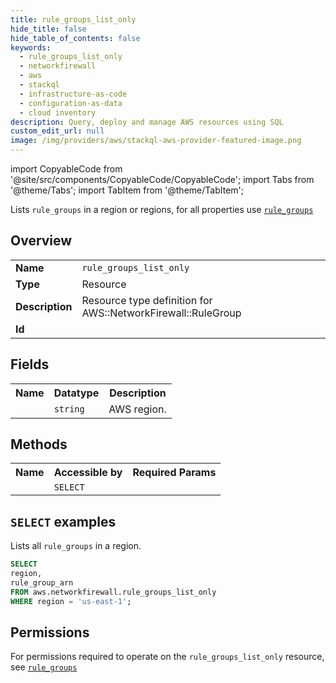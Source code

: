 ```yaml
---
title: rule_groups_list_only
hide_title: false
hide_table_of_contents: false
keywords:
  - rule_groups_list_only
  - networkfirewall
  - aws
  - stackql
  - infrastructure-as-code
  - configuration-as-data
  - cloud inventory
description: Query, deploy and manage AWS resources using SQL
custom_edit_url: null
image: /img/providers/aws/stackql-aws-provider-featured-image.png
---
```


import CopyableCode from '@site/src/components/CopyableCode/CopyableCode';
import Tabs from '@theme/Tabs';
import TabItem from '@theme/TabItem';

Lists <code>rule_groups</code> in a region or regions, for all properties use <a href="/providers/aws/serviceName/rule_groups/"><code>rule_groups</code></a>

## Overview
<table><tbody>
<tr><td><b>Name</b></td><td><code>rule_groups_list_only</code></td></tr>
<tr><td><b>Type</b></td><td>Resource</td></tr>
<tr><td><b>Description</b></td><td>Resource type definition for AWS::NetworkFirewall::RuleGroup</td></tr>
<tr><td><b>Id</b></td><td><CopyableCode code="aws.networkfirewall.rule_groups_list_only" /></td></tr>
</tbody></table>

## Fields
<table><tbody><tr><th>Name</th><th>Datatype</th><th>Description</th></tr><tr><td><CopyableCode code="region" /></td><td><code>string</code></td><td>AWS region.</td></tr>
</tbody></table>

## Methods

<table><tbody>
  <tr>
    <th>Name</th>
    <th>Accessible by</th>
    <th>Required Params</th>
  </tr>
  <tr>
    <td><CopyableCode code="list_resources" /></td>
    <td><code>SELECT</code></td>
    <td><CopyableCode code="region" /></td>
  </tr>
</tbody></table>

## `SELECT` examples
Lists all <code>rule_groups</code> in a region.
```sql
SELECT
region,
rule_group_arn
FROM aws.networkfirewall.rule_groups_list_only
WHERE region = 'us-east-1';
```


## Permissions

For permissions required to operate on the <code>rule_groups_list_only</code> resource, see <a href="/providers/aws/networkfirewall/rule_groups/#permissions"><code>rule_groups</code></a>

